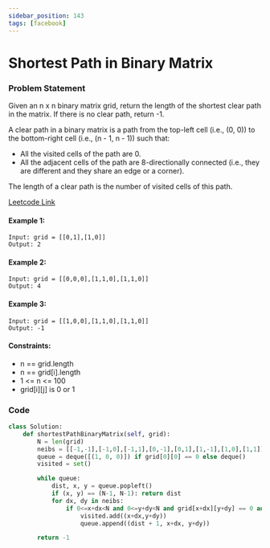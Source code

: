 ```yaml
---
sidebar_position: 143
tags: [facebook]
---
```


# Shortest Path in Binary Matrix

### Problem Statement

Given an n x n binary matrix grid, return the length of the shortest clear path in the matrix. If there is no clear path, return -1.

A clear path in a binary matrix is a path from the top-left cell (i.e., (0, 0)) to the bottom-right cell (i.e., (n - 1, n - 1)) such that:

- All the visited cells of the path are 0.
- All the adjacent cells of the path are 8-directionally connected (i.e., they are different and they share an edge or a corner).

The length of a clear path is the number of visited cells of this path.

[Leetcode Link](https://leetcode.com/problems/shortest-path-in-binary-matrix)

#### Example 1:

```
Input: grid = [[0,1],[1,0]]
Output: 2
```

#### Example 2:

```
Input: grid = [[0,0,0],[1,1,0],[1,1,0]]
Output: 4
```

#### Example 3:

```
Input: grid = [[1,0,0],[1,1,0],[1,1,0]]
Output: -1
```

#### Constraints:

- n == grid.length
- n == grid[i].length
- 1 <= n <= 100
- grid[i][j] is 0 or 1

### Code

```python title="Python"
class Solution:
    def shortestPathBinaryMatrix(self, grid):
        N = len(grid)
        neibs = [[-1,-1],[-1,0],[-1,1],[0,-1],[0,1],[1,-1],[1,0],[1,1]]
        queue = deque([(1, 0, 0)]) if grid[0][0] == 0 else deque()
        visited = set()

        while queue:
            dist, x, y = queue.popleft()
            if (x, y) == (N-1, N-1): return dist
            for dx, dy in neibs:
                if 0<=x+dx<N and 0<=y+dy<N and grid[x+dx][y+dy] == 0 and (x+dx, y+dy) not in visited:
                    visited.add((x+dx,y+dy))
                    queue.append((dist + 1, x+dx, y+dy))

        return -1
```
